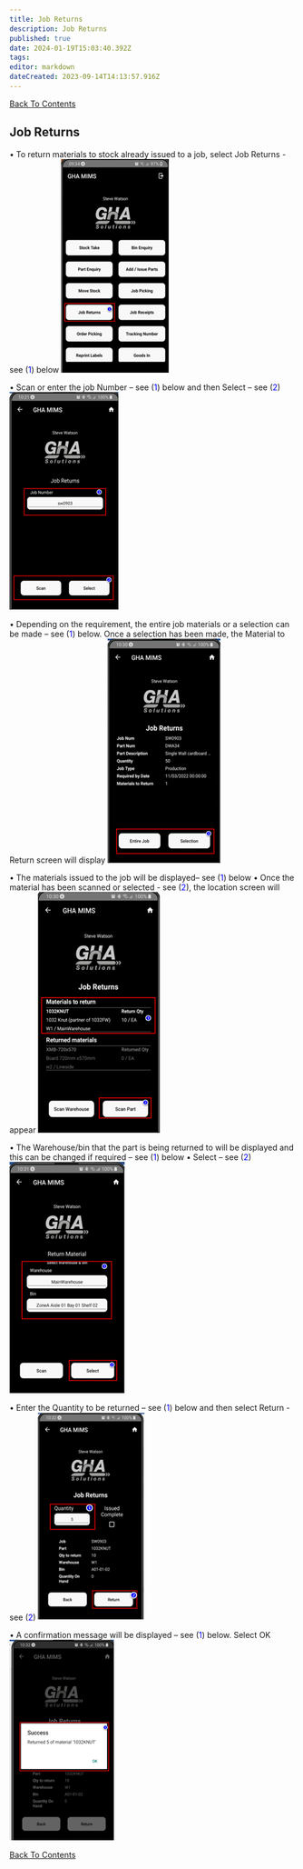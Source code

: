 ```yaml
---
title: Job Returns
description: Job Returns
published: true
date: 2024-01-19T15:03:40.392Z
tags: 
editor: markdown
dateCreated: 2023-09-14T14:13:57.916Z
---
```


[Back To Contents](/AppsDrafts/MobileInventoryManagementSolution/)

## Job Returns
 
•	To return materials to stock already issued to a job, select Job Returns - see (<span style="color:blue">1</span>) below
![job_ret_picture48.png](/mimsassets/job_ret_picture48.png) 

•	Scan or enter the job Number – see (<span style="color:blue">1</span>) below and then Select – see (<span style="color:blue">2</span>)
![job_ret_picture49.png](/mimsassets/job_ret_picture49.png) 

•	Depending on the requirement, the entire job materials or a selection can be made – see (<span style="color:blue">1</span>) below.  Once a selection has been made, the Material to Return screen will display
![job_ret_picture50.png](/mimsassets/job_ret_picture50.png) 

•	The materials issued to the job will be displayed– see (<span style="color:blue">1</span>) below
•	Once the material has been scanned or selected - see (<span style="color:blue">2</span>), the location screen will appear
![job_ret_picture51.png](/mimsassets/job_ret_picture51.png) 

•	The Warehouse/bin that the part is being returned to will be displayed and this can be changed if required – see (<span style="color:blue">1</span>) below
•	Select – see (<span style="color:blue">2</span>)
![job_ret_picture52.png](/mimsassets/job_ret_picture52.png) 

•	Enter the Quantity to be returned – see (<span style="color:blue">1</span>) below and then select Return - see (<span style="color:blue">2</span>)
![job_ret_picture53.png](/mimsassets/job_ret_picture53.png) 

•	A confirmation message will be displayed – see (<span style="color:blue">1</span>) below.  Select OK
![job_ret_picture54.png](/mimsassets/job_ret_picture54.png)

[Back To Contents](/AppsDrafts/MobileInventoryManagementSolution/)
